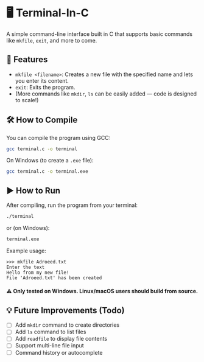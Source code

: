 # 🖥️ Terminal-In-C

A simple command-line interface built in C that supports basic commands like `mkfile`, `exit`, and more to come.

## 🚀 Features

- `mkfile <filename>`: Creates a new file with the specified name and lets you enter its content.
- `exit`: Exits the program.
- (More commands like `mkdir`, `ls` can be easily added — code is designed to scale!)

## 🛠️ How to Compile

You can compile the program using GCC:

```bash
gcc terminal.c -o terminal
```

On Windows (to create a `.exe` file):

```bash
gcc terminal.c -o terminal.exe
```

## ▶️ How to Run

After compiling, run the program from your terminal:

```bash
./terminal
```

or (on Windows):

```bash
terminal.exe
```

Example usage:

```
>>> mkfile Adroeed.txt
Enter the text 
Hello from my new file!
File 'Adroeed.txt' has been created
```

#### ⚠️ Only tested on Windows. Linux/macOS users should build from source.


## 💡 Future Improvements (Todo)

- [ ] Add `mkdir` command to create directories
- [ ] Add `ls` command to list files
- [ ] Add `readfile` to display file contents
- [ ] Support multi-line file input
- [ ] Command history or autocomplete
